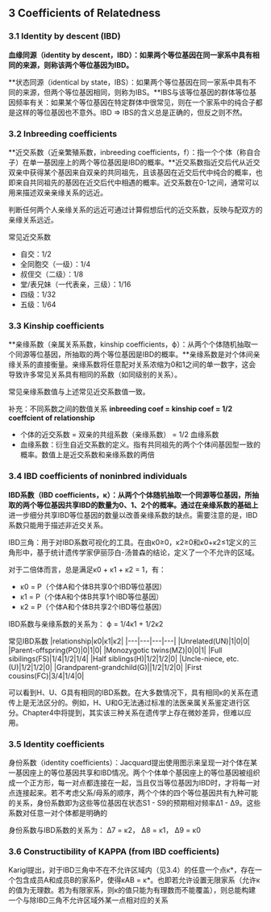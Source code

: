 ## 3 Coefficients of Relatedness
### 3.1 Identity by descent (IBD)
**血缘同源（identity by descent，IBD）：如果两个等位基因在同一家系中具有相同的来源，则称该两个等位基因为IBD。**

**状态同源（identical by state，IBS）：如果两个等位基因在同一家系中具有不同的来源，但两个等位基因相同，则称为IBS。**IBS与该等位基因的群体等位基因频率有关：如果某个等位基因在特定群体中很常见，则在一个家系中的纯合子都是这样的等位基因也不意外。IBD ⇒ IBS的含义总是正确的，但反之则不然。
### 3.2 Inbreeding coefficients
**近交系数（近亲繁殖系数，inbreeding coefficients，f）：指一个个体（称自合子）在单一基因座上的两个等位基因是IBD的概率。**近交系数指近交后代从近交双亲中获得某个基因来自双亲的共同祖先，且该基因在近交后代中纯合的概率，也即来自共同祖先的基因在近交后代中相遇的概率。近交系数在0-1之间，通常可以用来描述双亲亲缘关系的远近。

判断任何两个人亲缘关系的远近可通过计算假想后代的近交系数，反映与配双方的亲缘关系远近。

常见近交系数
* 自交：1/2
* 全同胞交（一级）：1/4
* 叔侄交（二级）：1/8
* 堂/表兄妹（一代表亲，三级）：1/16
* 四级：1/32
* 五级：1/64
### 3.3 Kinship coefficients
**亲缘系数（亲属关系系数，kinship coefficients，ϕ）：从两个个体随机抽取一个同源等位基因，所抽取的两个等位基因是IBD的概率。**亲缘系数是对个体间亲缘关系的直接衡量。亲缘系数将任意配对关系浓缩为0和1之间的单一数字，这会导致许多常见关系具有相同的系数（如同级别的关系）。

常见亲缘系数值与上述常见近交系数值一致。

补充：不同系数之间的数值关系
**inbreeding coef = kinship coef = 1/2 coeffcient of relationship**
* 个体的近交系数 = 双亲的共组系数（亲缘系数） = 1/2 血缘系数
* 血缘系数：衍生自近交系数的定义。指有共同祖先的两个个体间基因型一致的概率。数值上是近交系数和亲缘系数的两倍
### 3.4 IBD coefficients of noninbred individuals
**IBD系数（IBD coefficients，κ）：从两个个体随机抽取一个同源等位基因，所抽取的两个等位基因共享IBD的数量为0、1、2个的概率。**通过**在亲缘系数的基础上**进一步细分共享IBD等位基因的数量以改善亲缘系数的缺点。需要注意的是，IBD系数只能用于描述非近交关系。

IBD三角：用于对IBD系数可视化的工具。在由κ0≥0，κ2≥0和κ0+κ2≤1定义的三角形中，基于统计遗传学家伊丽莎白-汤普森的结论，定义了一个不允许的区域。

对于二倍体而言，总是满足κ0 + κ1 + κ2 = 1，有：
* κ0 = P（个体A和个体B共享0个IBD等位基因）
* κ1 = P（个体A和个体B共享1个IBD等位基因）
* κ2 = P（个体A和个体B共享2个IBD等位基因）

IBD系数与亲缘系数的关系为：
ϕ = 1/4κ1 + 1/2κ2

常见IBD系数
|relationship|κ0|κ1|κ2|
|---|---|---|---|
|Unrelated(UN)|1|0|0|
|Parent-offspring(PO)|0|1|0|
|Monozygotic twins(MZ)|0|0|1|
|Full sibilings(FS)|1/4|1/2|1/4|
|Half siblings(H)|1/2|1/2|0|
|Uncle-niece, etc.(U)|1/2|1/2|0|
|Grandparent-grandchild(G)||1/2|1/2|0|
|First cousins(FC)|3/4|1/4|0|

可以看到H、U、G具有相同的IBD系数。在大多数情况下，具有相同κ的关系在遗传上是无法区分的。例如，H、U和G无法通过标准的法医亲属关系鉴定进行区分。Chapter4中将提到，其实该三种关系在遗传学上存在微妙差异，但难以应用。
### 3.5 Identity coefficients
身份系数（identity coefficients）：Jacquard提出使用图示来呈现一对个体在某一基因座上的等位基因共享和IBD情况。两个个体单个基因座上的等位基因被组织成一个正方形，每一对点都连接在一起，当且仅当等位基因为IBD时，才将每一对点连接起来。若不考虑父系/母系的顺序，两个个体的四个等位基因共有九种可能的关系，身份系数即为这些等位基因在状态S1 - S9的预期相对频率Δ1 - Δ9。这些系数对任意一对个体都是明确的

身份系数与IBD系数的关系为：
Δ7 = κ2， Δ8 = κ1， Δ9 = κ0
### 3.6 Constructibility of KAPPA (from IBD coefficients)
Karigl提出，对于IBD三角中不在不允许区域内（见3.4）的任意一个点κ\*，存在一个包含成员A和成员B的家系P，使得κAB = κ\*。也即若允许设置无限家系（允许κ的值为无理数。若为有限家系，则κ的值只能为有理数而不能覆盖），则总能构建一个与除IBD三角不允许区域外某一点相对应的关系